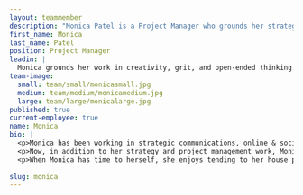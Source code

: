 ```yaml
---
layout: teammember
description: "Monica Patel is a Project Manager who grounds her strategic work in its foundations—creativity, grit, and open-ended thinking."
first_name: Monica
last_name: Patel
position: Project Manager
leadin: |
  Monica grounds her work in creativity, grit, and open-ended thinking.
team-image:
  small: team/small/monicasmall.jpg
  medium: team/medium/monicamedium.jpg
  large: team/large/monicalarge.jpg
published: true
current-employee: true
name: Monica
bio: |
  <p>Monica has been working in strategic communications, online & social media campaigning, and fundraising for almost 20 years. After earning a law degree from Lewis & Clark, she became an advocate for environmental health and justice, gravitating towards e-advocacy, and then spent 7 years as a climate organizer and creative director. During that time, she mobilized health professionals to speak out against new coal plant proposals, developed and maintained the market-based campaign site HealthyStuff.org, and organized community members to take action on climate change. She has organized everything from green home bike tours and garden challenges to brand and website redesigns.    
  <p>Now, in addition to her strategy and project management work, Monica is finding both growth and balance by nourishing her inner leader; she recently completed 200 practice coaching hours after becoming certified from Leadership that Works.   
  <p>When Monica has time to herself, she enjoys tending to her house plants, stretching, letter writing, and trying out *more* hobbies.  
    
slug: monica
---
```

